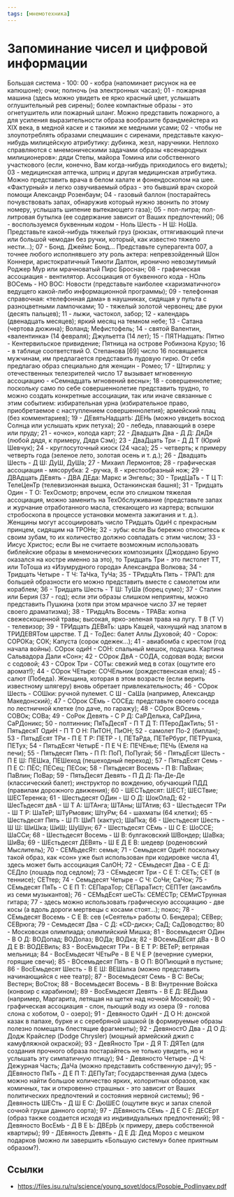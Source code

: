 ```yaml
---
tags: [мнемотехника]
---
```

# Запоминание чисел и цифровой информации

Большая система - 100: 00 - кобра (напоминает рисунок на ее капюшоне); очки; полночь (на электронных часах); 01 - пожарная машина (здесь можно увидеть ее ярко красный цвет, услышать оглушительный рев сирены); более компактные образы - это огнетушитель или пожарный шланг. Можно представить пожарного, а для усиления выразительности образа вообразите брандмейстера из XIX века, в медной каске и с такими же медными усами;
02 - чтобы не злоупотреблять образами спецмашин с сиренами, представьте какую-нибудь милицейскую атрибутику: дубинка, жезл, наручники. Неплохо справляются с мнемоническими задачами образы «всенародных милиционеров»: дяди Степы, майора Томина или собственного участкового (если, конечно, Вам когда-нибудь приходилось его видеть); 03 - медицинская аптечка, шприц и другая медицинская атрибутика. Можно представить врача в белом халате и фонендоскопом на шее. «Фактурный» и легко озвучиваемый образ - это бывший врач скорой помощи Александр Розенбаум; 04 - газовый баллон (постарайтесь почувствовать запах, обнаружив который нужно звонить по этому номеру, услышать шипение вытекающего газа); 05 - пол-литра; пол-литровая бутылка (ее содержание зависит от Ваших предпочтений); 06 - воспользуемся буквенным кодом - Ноль Шесть - Н Ш: НоШа. Представьте какой-нибудь тяжелый груз (рюкзак, оттягивающий плечи или большой чемодан без ручки, который, как известно тяжело нести…); 07 - Бонд. Джеймс Бонд... Представьте суперагента 007, а точнее любого исполнявшего эту роль актера: непревзойденный Шон Коннери, аристократичный Тимоти Далтон, иронично невозмутимый Роджер Мур или мрачноватый Пирс Броснан; 08 - графическая ассоциация - вентилятор. Ассоциация от буквенного кода - НОль ВОСемь - НО ВОС: Новости (представьте наиболее «харизматичного» ведущего какой-либо информационной программы); 09 - телефонная справочная: «телефонная дама» в наушниках, сидящая у пульта с разноцветными лампочками; 10 - тяжелый золотой червонец; две руки (десять пальцев); 11 - лыжи, частокол, забор; 12 - календарь (двенадцать месяцев); яркий месяц на темном небе; 13 - Сатана (чертова дюжина); Воланд; Мефистофель; 14 - святой Валентин, «валентинка» (14 февраля); Джульетта (14 лет); 15 - ПЯТНадцать: Пятно - Кентервильское привидение; Пятница на острове Робинзона Крузо; 16 - в таблице соответствий О. Степанова [69] число 16 посвящается мужчинам, им предлагается представить пудовую гирю. От себя предлагаю образ специально для женщин - Ромео; 17 - Штирлиц: у отечественных телезрителей число 17 вызывает мгновенную ассоциацию - «Семнадцать мгновений весны»; 18 - совершеннолетие; поскольку само по себе совершеннолетие представить трудно, то можно создать конкретные ассоциации, так или иначе связанные с этим событием: избирательная урна (избирательное право, приобретаемое с наступлением совершеннолетия); армейский плац (без комментариев); 19 - ДЕвятьНадцатЬ: ДЕНь (можно увидеть восход Солнца или услышать крик петуха); 20 - лебедь, плавающий в озере или пруду; 21 - «очко», колода карт;
22 - Двадцать Два - Д Д: ДяДя (любой дядя, к примеру, Дядя Сэм); 23 - ДваДцать Три - Д Д Т (Юрий Шевчук); 24 - круглосуточный киоск (24 часа); 25 - четверть; к примеру четверть года (зеленое лето, золотая осень и т. д.); 26 - Двадцать Шесть - Д Ш: ДуШ, ДуШа; 27 - Михаил Лермонтов; 28 - графическая ассоциация - мясорубка: 2 -ручка, 8 - крестообразный нож; 29 - ДВАдцать ДЕвять - ДВА ДЕда: Маркс и Энгельс; 30 - ТридЦаТь - Т Ц Т: ТелеЦенТр (телевизионная вышка, Останкинская башня); 31 - Тридцать Один - Т О: ТехОсмотр; впрочем, если это слишком тяжелая ассоциация, можно заменить на ТехОбслуживание (представьте запах и журчание отработанного масла, стекающего из картера; вспышки стробоскопа в процессе установки момента зажигания и т. д.). Женщины могут ассоциировать число ТРидцать ОдиН с прекрасным принцем, сидящим на ТРОНе; 32 - зубы: если Вы бережно относитесь к своим зубам, то их количество должно совпадать с этим числом; 33 - Иисус Христос; если Вы не считаете возможным использовать библейские образы в мнемонических композициях (Джордано Бруно оказался на костре именно за это), то Тридцать Три - это пистолет ТТ, или ТоТоша из «Изумрудного города» Александра Волкова; 34 - Тридцать Четыре - Т Ч: ТаЧка, ТуЧа; 35 - ТРидцАть Пять - ТРАП: для большей образности его можно представить вместе с самолетом или кораблем; 36 - Тридцать Шесть - Т Ш: ТуШа (борец сумо); 37 - Сталин или Берия (37 - год); если эти образы слишком неприятны, можно представить Пушкина (хотя при этом мрачное число 37 не теряет своего драматизма); 38 - ТРидцАть Восемь - ТРАВа: копна свежескошенной травы; высокая, ярко-зеленая трава на лугу. Т В (T V) - телевизор; 39 - ТРИдцать ДЕВяТь: царь Кащей, чахнущий над златом в ТРИДЕВЯТом царстве. Т Д - ТоДес: балет Аллы Духовой; 40 - Сорок: СОРОКа; СОК; Капуста (сорок одежек…); 41 - авиабомба с крестом (год начала войны). СОрок одиН - СОН: спальный мешок, подушка. Картина Сальвадора Дали «Сон»; 42 - СОрок ДвА - СОДА, содовая вода; виски с содовой; 43 - СОрок Три - СОТы: свежий мед в сотах (ощутите его аромат!); 44 - СОрок ЧЕтыре: СОЧЕльник (рождественская елка); 45 - салют (Победа). Женщина, которая в этом возрасте (если верить известному шлягеру) вновь обретает привлекательность; 46 - СОрок Шесть - СОШки: ручной пулемет. С Ш - СаШа (например, Александр Македонский); 47 - СОрок СЕмь - СОСЕд: представьте своего соседа по лестничной клетке (по даче, по гаражу); 48 - СОрок ВОсемь - СОВОк; СОВа;
49 - СоРок Девять - С Р Д: СаРДелька, СаРДина, СаРДоникс; 50 - полтинник; ПяТьДесяТ - П Т Д Т: ПТероДакТиль; 51 - ПятьдесяТ ОдиН - П Т О Н: ПиТОН, ПиОН; 52 - самолет По-2 (биплан); 53 - ПятьдЕсят ТРи - П Е Т Р: ПЕТР - I, ПЕТаРда, ПЕТеРбург, ПЕТРушка, ПЕТух; 54 - ПятьдЕсят ЧетырЕ - П Е Ч Е: ПЕЧЕнье; ПЕЧь (Емеля на печи); 55 - Пятьдесят Пять - П П: ПоП, ПоПугай; 56 - ПятьдЕсят Шесть - П Е Ш: ПЕШка, ПЕШеход (пешеходный переход); 57 - ПятьдЕсят Семь - П Е С: ПЁС; ПЕСец; ПЕСок; 58 - Пятьдесят Восемь - П В: ПаВиан; ПаВлин; ПоВар; 59 - ПятьДесят Девять - П Д Д: Па-Де-Де (классический балет); инструктор по вождению, обучающий ПДД (правилам дорожного движения); 60 - ШЕСТьдесят: ШЕСТ; ШЕСТвие; ШЕСТеренка; 61 - Шестьдесят ОДин - Ш О Д: ШокОлаД; 62 - ШесТьдесят двА - Ш Т А: ШТАнга; ШТАны; ШТАтив; 63 - Шестьдесят ТРи - Ш Т Р: ШаТеР; ШТуРмовик; ШтуРм; 64 - шахматы (64 клетки); 65 - Шестьдесят Пять - Ш П: ШиП (кактус); ШаПка; 66 - Шестьдесят Шесть - Ш Ш: ШиШка; ШиШ; ШуШун; 67 - Шестьдесят СЕмь - Ш С Е: ШоССЕ; ШаССи; 68 - Шестьдесят Восемь - Ш В: булгаковский ШВондер; ШаВка; ШиВа; 69 - ШЕстьдесят ДЕВять - Ш Е Д Е В: шедевр (роденовский Мыслитель); 70 - СЕМЬдесЯт: семья; 71 - Семьдесят ОдиН: поскольку такой образ, как «сон» уже был использован при кодировке числа 41, здесь может быть ассоциация СалОН; 72 - СЕмьдесят Два - С Е Д: СЕДло (лошадь под седлом); 73 - СЕмьдесят Три - С Е Т: СЕТь; СЕТ (в теннисе); СЕТтер; 74 - Семьдесят Четыре - С Ч: СоЧи; СаЧок; 75 - СЕмьдесят ПяТь - С Е П Т: СЕПараТор; СЕПараТист; СЕПТет (ансамбль из семи музыкантов); 76 - СЕМьдЕсят шеСТь: СЕМЕСТр; СЕМиСТрунная гитара; 77 - здесь можно использовать графическую ассоциацию - две косы (а вдоль дороги мертвецы с косами стоят…); покос; 78 - СЕмьдесят Восемь - С Е В: сев («Сеятель» работы О. Бендера); СЕВер; СЕВрюга; 79 - Семьдесят Два - С Д: «CD-диск»; СаД; СаДоводство; 80 - Московская олимпиада; олимпийский Мишка; 81 - Восемьдесят ОДин - В О Д: ВОДопад; ВОДолаз; ВОДа; ВОДка; 82 - ВОсемьДЕсят дВа - В О Д Е В: ВОДЕВиль; 83 - ВосЕмьдесят ТРи - В Е Т Р: ВЕТеР; ветряная мельница; 84 - ВосЕмьдесят ЧЕтыРе - В Е Ч Е Р (вечерние сумерки, горящие свечи); 85 - ВОсемьдесят Пять - В О П: ВОПиющий в пустыне; 86 - ВосЕмьдесят Шесть - В Е Ш: ВЕШалка (можно представить начинающийся с нее театр);
87 - Восемьдесят Семь - В С: ВеСы; Вестерн; ВоСток; 88 - Восемьдесят Восемь - В В: Внутренние Войска (конвоир с карабином); 89 - ВосЕмьдесят Девять - В Е Д: ВЕДьма (например, Маргарита, летящая на щетке над ночной Москвой); 90 - графическая ассоциация - слон, пьющий воду из озера (9 - голова слона с хоботом, 0 - озеро); 91 - Девяносто ОдиН - Д О Н: донской казак в папахе, бурке и с серебряной шашкой (в формируемые образы полезно помещать блестящие фрагменты); 92 - ДевяностО Два - Д О Д: Додж Крайслер (Dodge Chrysler) (мощный армейский джип с камуфляжной окраской); 93 - ДевЯносто Три - Д Я Т: ДЯТел (для создания прочного образа постарайтесь не только увидеть, но и услышать эту симпатичную птицу); 94 - Девяносто Четыре - Д Ч: Дежурная Часть; ДаЧа (можно представить собственную дачу); 95 - ДЕвяносто ПяТь - Д Е П Т: ДЕПуТат; Государственная дума (здесь можно найти большое количество ярких, колоритных образов, как комичных, так и откровенно страшных - это зависит от Ваших политических предпочтений и состояния нервной системы); 96 - Девяность ШЕСть - Д Ш Е С: ДюШЕС (ощутите вкус и запах спелой сочной груши данного сорта); 97 - ДЕвяность СЕмь - Д Е С Е: ДЕСЕрт (образ также создается исходя из индивидуальных предпочтений); 98 - Девяносто ВосЕмЬ - Д В Е Ь: ДВЕрЬ (к примеру, дверь собственной квартиры); 99 - ДЕвяность Девять - Д Е Д: Дед Мороз с мешком подарков (можно ли завершить «Большую систему» более приятным образом?).

## Ссылки

* https://files.isu.ru/ru/science/young_sovet/docs/Posobie_Podlinyaev.pdf